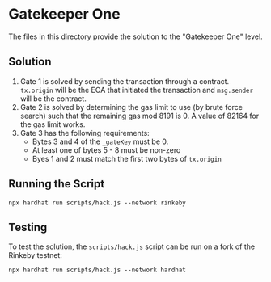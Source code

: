 # Gatekeeper One

The files in this directory provide the solution to the "Gatekeeper One" level.

## Solution
1. Gate 1 is solved by sending the transaction through a contract. `tx.origin` will be the EOA that initiated the transaction and `msg.sender` will be the contract.
2. Gate 2 is solved by determining the gas limit to use (by brute force search) such that the remaining gas mod 8191 is 0. A value of 82164 for the gas limit works.
3. Gate 3 has the following requirements:
    - Bytes 3 and 4 of the `_gateKey` must be 0.
    - At least one of bytes 5 - 8 must be non-zero
    - Byes 1 and 2 must match the first two bytes of `tx.origin`

## Running the Script
```{bash}
npx hardhat run scripts/hack.js --network rinkeby
```

## Testing
To test the solution, the `scripts/hack.js` script can be run on a fork of the Rinkeby testnet:
```{bash}
npx hardhat run scripts/hack.js --network hardhat
```
